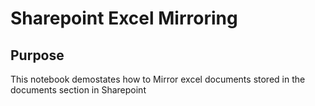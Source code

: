 # Sharepoint Excel Mirroring

## Purpose
This notebook demostates how to Mirror excel documents stored in the documents section in Sharepoint


